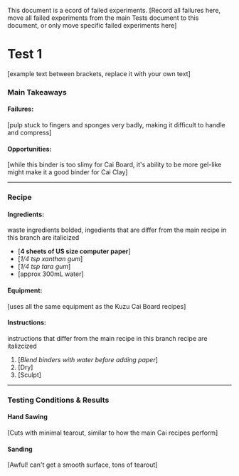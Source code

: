 This document is a ecord of failed experiments.
[Record all failures here, move all failed experiments from the main Tests document to this document, or only move specific failed experiments here]

# Test 1
[example text between brackets, replace it with your own text]

### Main Takeaways

#### Failures:
[pulp stuck to fingers and sponges very badly, making it difficult to handle and compress]

#### Opportunities:
[while this binder is too slimy for Cai Board, it's ability to be more gel-like might make it a good binder for Cai Clay]

---

### Recipe

#### Ingredients:
waste ingredients bolded, ingedients that are differ from the main recipe in this branch are italicized
- [**4 sheets of US size computer paper**]
- [_1/4 tsp xanthan gum_]
- [_1/4 tsp tara gum_]
- [approx 300mL water]

#### Equipment:
[uses all the same equipment as the Kuzu Cai Board recipes]

#### Instructions:
instructions that differ from the main recipe in this branch recipe are italizcized
1. [_Blend binders with water before adding paper_]
2. [Dry]
3. [Sculpt]

---

### Testing Conditions & Results

#### Hand Sawing
[Cuts with minimal tearout, similar to how the main Cai recipes perform]

#### Sanding
[Awful! can't get a smooth surface, tons of tearout]
